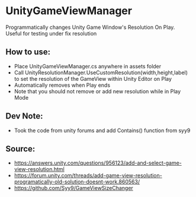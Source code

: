 # UnityGameViewManager
Programmatically changes Unity Game Window's Resolution On Play. Useful for testing under fix resolution
## How to use:
- Place UnityGameViewManager.cs anywhere in assets folder
- Call UnityResolutionManager.UseCustomResolution(width,height,label) to set the resolution of the GameView within Unity Editor on Play 
- Automatically removes when Play ends
- Note that you should not remove or add new resolution while in Play Mode

## Dev Note:
- Took the code from unity forums and add Contains() function from syy9

## Source:
- https://answers.unity.com/questions/956123/add-and-select-game-view-resolution.html
- https://forum.unity.com/threads/add-game-view-resolution-programatically-old-solution-doesnt-work.860563/
- https://github.com/Syy9/GameViewSizeChanger

